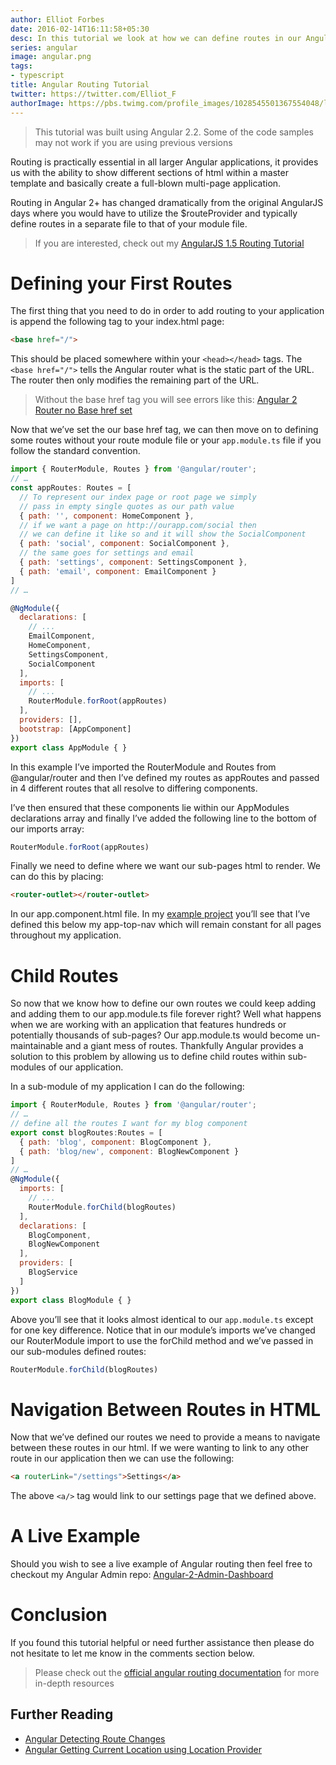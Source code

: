 ```yaml
---
author: Elliot Forbes
date: 2016-02-14T16:11:58+05:30
desc: In this tutorial we look at how we can define routes in our Angular applications.
series: angular
image: angular.png
tags:
- typescript
title: Angular Routing Tutorial
twitter: https://twitter.com/Elliot_F
authorImage: https://pbs.twimg.com/profile_images/1028545501367554048/lzr43cQv_400x400.jpg
---
```


> This tutorial was built using Angular 2.2. Some of the code samples may not work if you are using previous versions

Routing is practically essential in all larger Angular applications, it provides us with the ability to show different sections of html within a master template and basically create a full-blown multi-page application.

Routing in Angular 2+ has changed dramatically from the original AngularJS days where you would have to utilize the $routeProvider and typically define routes in a separate file to that of your module file.

> If you are interested, check out my [AngularJS 1.5 Routing Tutorial](https://tutorialedge.net/angularjs-template-tutorial-ng-view)

# Defining your First Routes

The first thing that you need to do in order to add routing to your application is append the following tag to your index.html page:

```html
<base href="/">
```

This should be placed somewhere within your `<head></head>` tags. The `<base href="/">` tells the Angular router what is the static part of the URL. The router then only modifies the remaining part of the URL.

> Without the base href tag you will see errors like this: <a href="http://stackoverflow.com/questions/34535163/angular-2-router-no-base-href-set">Angular 2 Router no Base href set</a>

Now that we’ve set the our base href tag, we can then move on to defining some routes without your route module file or your `app.module.ts` file if you follow the standard convention.

```js
import { RouterModule, Routes } from '@angular/router';
// …
const appRoutes: Routes = [
  // To represent our index page or root page we simply
  // pass in empty single quotes as our path value
  { path: '', component: HomeComponent },
  // if we want a page on http://ourapp.com/social then 
  // we can define it like so and it will show the SocialComponent 
  { path: 'social', component: SocialComponent },
  // the same goes for settings and email
  { path: 'settings', component: SettingsComponent },
  { path: 'email', component: EmailComponent }
]
// …

@NgModule({
  declarations: [
    // ...
    EmailComponent,
    HomeComponent,
    SettingsComponent,
    SocialComponent
  ],
  imports: [
    // ...
    RouterModule.forRoot(appRoutes)
  ],
  providers: [],
  bootstrap: [AppComponent]
})
export class AppModule { }
```
 
In this example I’ve imported the RouterModule and Routes from @angular/router and then I’ve defined my routes as appRoutes and passed in 4 different routes that all resolve to differing components.

I’ve then ensured that these components lie within our AppModules declarations array and finally I’ve added the following line to the bottom of our imports array:

```ts
RouterModule.forRoot(appRoutes)
```

Finally we need to define where we want our sub-pages html to render. We can do this by placing:

```html
<router-outlet></router-outlet>
```

In our app.component.html file. In my [example project](https://github.com/elliotforbes/angular-2-admin/blob/master/src/app/app.component.html) you’ll see that I’ve defined this below my app-top-nav which will remain constant for all pages throughout my application. 

# Child Routes

So now that we know how to define our own routes we could keep adding and adding them to our app.module.ts file forever right? Well what happens when we are working with an application that features hundreds or potentially thousands of sub-pages? Our app.module.ts would become un-maintainable and a giant mess of routes. Thankfully Angular provides a solution to this problem by allowing us to define child routes within sub-modules of our application.

In a sub-module of my application I can do the following:

```js
import { RouterModule, Routes } from '@angular/router';
// …
// define all the routes I want for my blog component
export const blogRoutes:Routes = [
  { path: 'blog', component: BlogComponent },
  { path: 'blog/new', component: BlogNewComponent }
]
// …
@NgModule({
  imports: [
    // ...
    RouterModule.forChild(blogRoutes)
  ],
  declarations: [
    BlogComponent,
    BlogNewComponent
  ],
  providers: [
    BlogService
  ]
})
export class BlogModule { }
```

Above you’ll see that it looks almost identical to our `app.module.ts` except for one key difference. Notice that in our module’s imports we’ve changed our RouterModule import to use the forChild method and we’ve passed in our sub-modules defined routes:

```ts
RouterModule.forChild(blogRoutes)
```

# Navigation Between Routes in HTML

Now that we’ve defined our routes we need to provide a means to navigate between these routes in our html. If we were wanting to link to any other route in our application then we can use the following:

```html
<a routerLink="/settings">Settings</a>
```

The above `<a/>` tag would link to our settings page that we defined above.

# A Live Example

Should you wish to see a live example of Angular routing then feel free to checkout my Angular Admin repo: [Angular-2-Admin-Dashboard](https://github.com/elliotforbes/angular-2-admin.git)

# Conclusion

If you found this tutorial helpful or need further assistance then please do not hesitate to let me know in the comments section below. 

> Please check out the <a href="https://angular.io/docs/ts/latest/guide/router.html">official angular routing documentation</a> for more in-depth resources

## Further Reading

* [Angular Detecting Route Changes](/typescript/angular/angular-detecting-route-changes/)
* [Angular Getting Current Location using Location Provider](/typescript/angular/angular-get-current-route-location/)